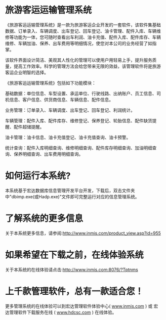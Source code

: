 # 旅游客运运输管理系统

《旅游客运运输管理系统》是一款为旅游客运企业开发的一套软件，该软件集基础数据、订单录入、车辆调度、出车登记、回车登记、油卡管理、配件入库、车辆维修等功能为一体，您可随时查看出车利润、油卡充值、配件入库、配件库存、车辆维修、车辆加油、保养、出车费用等明细情况，使您对本公司的业务经营了如指掌。

该软件界面设计简洁、美观其人性化的管理可以使用户用轻易上手，提升服务质量，提高工作效率。科学的管理方法会给您带来无限的效益，该管理软件将是旅游客运企业明智的选择。

《旅游客运运输管理系统》包括如下功能模块：

基础数据：单位信息、车型设置、承运单位、行驶线路、出纳账户、员工信息、司机信息、客户信息、供货商信息、车辆信息、配件信息。

业务管理：订单录入、车辆调度、出车登记、回车登记、利润统计。

车辆管理：配件入库、配件库存、维修登记、保养登记、轮胎信息、配件缺货提醒、配件超储提醒。

油卡管理：油卡信息、油卡充值登记、油卡充值查询、油卡预警。

统计查询：配件入库明细查询、维修明细查询、配件库存明细查询、加油明细查询、保养明细查询、出车费用明细查询。

# 如何运行本系统?

本系统基于宏达数据库信息管理开发平台开发，下载后，双击文件夹中"dbimp.exe(或Hadp.exe)"文件即可完整运行对应的信息管理系统。

# 了解系统的更多信息

关于本系统更多信息，请参阅:http://www.inmis.com/product_view.asp?id=955

# 如果希望在下载之前，在线体验系统

关于本系统的在线体验请点击:http://www.inmis.com:8076/?Tptnms

# 上千款管理软件，总有一款适合您！

更多管理系统的在线体验可以到宏达管理软件体验中心( www.inmis.com ) 或 宏达管理软件下载服务在线 ( www.hdcsc.com ) 在线体验。

